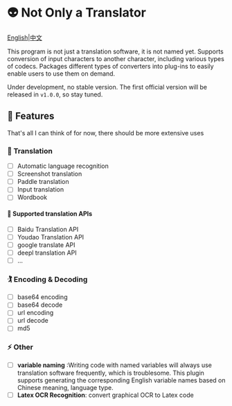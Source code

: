 # 👽 Not Only a Translator
[English](./README.md)|[中文](./REDAME-zh.md)

This program is not just a translation software, it is not named yet. Supports conversion of input characters to another character, including various types of codecs. Packages different types of converters into plug-ins to easily enable users to use them on demand.

Under development, no stable version. The first official version will be released in `v1.0.0`, so stay tuned.

## 🚀 Features

That's all I can think of for now, there should be more extensive uses

### 🍟 Translation
* [ ] Automatic language recognition
* [ ] Screenshot translation
* [ ] Paddle translation
* [ ] Input translation
* [ ] Wordbook

#### 🙇 Supported translation APIs
* [ ] Baidu Translation API
* [ ] Youdao Translation API
* [ ] google translate API
* [ ] deepl translation API
* [ ] ...

### 🏌 Encoding & Decoding
* [ ] base64 encoding
* [ ] base64 decode
* [ ] url encoding
* [ ] url decode
* [ ] md5

### ⚡️ Other
* [ ] __variable naming__ :Writing code with named variables will always use translation software frequently, which is troublesome. This plugin supports generating the corresponding English variable names based on Chinese meaning, language type.
* [ ] __Latex OCR Recognition__: convert graphical OCR to Latex code